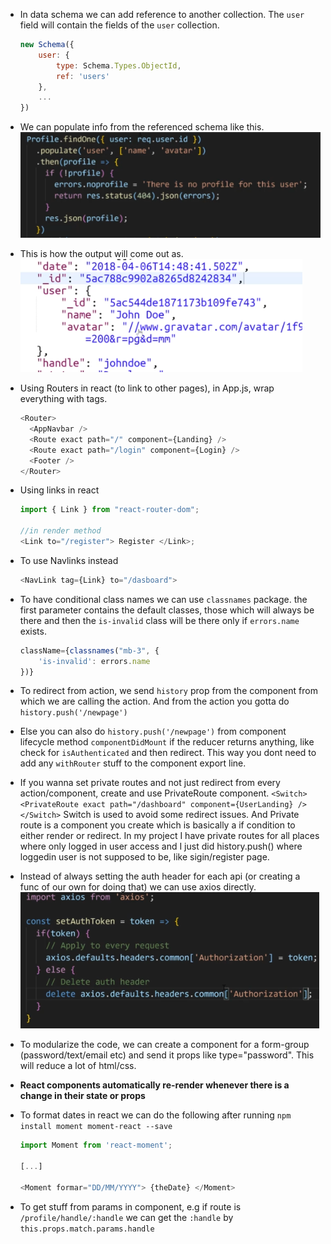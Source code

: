 - In data schema we can add reference to another collection. The `user` field will contain the fields of the `user` collection.
  ```Javascript
  new Schema({
      user: {
          type: Schema.Types.ObjectId,
          ref: 'users'
      },
      ...
  })
  ```
- We can populate info from the referenced schema like this.
  ![](images/mern-schema-interaction.png)
- This is how the output will come out as.
  ![](images/mern-schema-interaction2.png)
- Using Routers in react (to link to other pages), in App.js, wrap everything with <Router> tags.
  ```javascript
  <Router>
    <AppNavbar />
    <Route exact path="/" component={Landing} />
    <Route exact path="/login" component={Login} />
    <Footer />
  </Router>
  ```
- Using links in react

  ```javascript
  import { Link } from "react-router-dom";

  //in render method
  <Link to="/register"> Register </Link>;
  ```

- To use Navlinks instead
  ```javascript
  <NavLink tag={Link} to="/dasboard">
  ```
- To have conditional class names we can use `classnames` package. the first parameter contains the default classes, those which will always be there and then the `is-invalid` class will be there only if `errors.name` exists.
  ```javascript
  className={classnames("mb-3", {
      'is-invalid': errors.name
  })}
  ```
- To redirect from action, we send `history` prop from the component from which we are calling the action. And from the action you gotta do `history.push('/newpage')`
- Else you can also do `history.push('/newpage')` from component lifecycle method `componentDidMount` if the reducer returns anything, like check for `isAuthenticated` and then redirect. This way you dont need to add any `withRouter` stuff to the component export line.
- If you wanna set private routes and not just redirect from every action/component, create and use PrivateRoute component. `<Switch><PrivateRoute exact path="/dashboard" component={UserLanding} /></Switch>` Switch is used to avoid some redirect issues. And Private route is a component you create which is basically a if condition to either render or redirect. In my project I have private routes for all places where only logged in user access and I just did history.push() where loggedin user is not supposed to be, like sigin/register page.
- Instead of always setting the auth header for each api (or creating a func of our own for doing that) we can use axios directly.
  ![](images/axios-header.png)
- To modularize the code, we can create a component for a form-group (password/text/email etc) and send it props like type="password". This will reduce a lot of html/css.
- **React components automatically re-render whenever there is a change in their state or props**
- To format dates in react we can do the following after running `npm install moment moment-react --save`

  ```javascript
  import Moment from 'react-moment';

  [...]

  <Moment formar="DD/MM/YYYY"> {theDate} </Moment>
  ```

- To get stuff from params in component, e.g if route is `/profile/handle/:handle` we can get the `:handle` by `this.props.match.params.handle`
